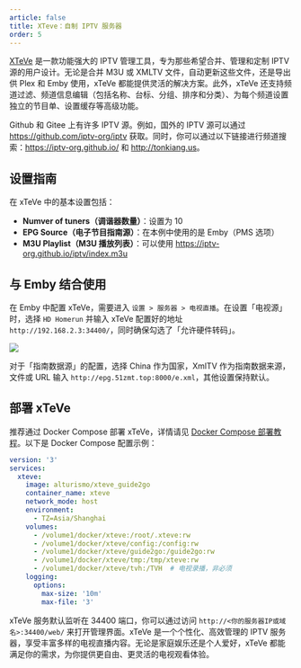 ```yaml
---
article: false
title: XTeve：自制 IPTV 服务器
order: 5
---
```


[XTeVe](https://github.com/xteve-project/xTeVe) 是一款功能强大的 IPTV 管理工具，专为那些希望合并、管理和定制 IPTV 源的用户设计。无论是合并 M3U 或 XMLTV 文件，自动更新这些文件，还是导出供 Plex 和 Emby 使用，xTeVe 都能提供灵活的解决方案。此外，xTeVe 还支持频道过滤、频道信息编辑（包括名称、台标、分组、排序和分类）、为每个频道设置独立的节目单、设置缓存等高级功能。

Github 和 Gitee 上有许多 IPTV 源。例如，国外的 IPTV 源可以通过 <https://github.com/iptv-org/iptv> 获取。同时，你可以通过以下链接进行频道搜索：<https://iptv-org.github.io/> 和 <http://tonkiang.us>。

## 设置指南

在 xTeVe 中的基本设置包括：

- **Numver of tuners（调谐器数量）**：设置为 10
- **EPG Source（电子节目指南源）**：在本例中使用的是 Emby（PMS 选项）
- **M3U Playlist（M3U 播放列表）**：可以使用 <https://iptv-org.github.io/iptv/index.m3u>

## 与 Emby 结合使用

在 Emby 中配置 xTeVe，需要进入 `设置 > 服务器 > 电视直播`。在设置「电视源」时，选择 `HD Homerun` 并输入 xTeVe 配置好的地址 `http://192.168.2.3:34400/`，同时确保勾选了「允许硬件转码」。

![](https://img.newzone.top/2024-03-20-15-38-46.png?imageMogr2/format/webp)

对于「指南数据源」的配置，选择 China 作为国家，XmlTV 作为指南数据来源，文件或 URL 输入 `http://epg.51zmt.top:8000/e.xml`，其他设置保持默认。

## 部署 xTeVe

推荐通过 Docker Compose 部署 xTeVe，详情请见 [Docker Compose 部署教程](./#%E9%83%A8%E7%BD%B2%E6%95%99%E7%A8%8B)。以下是 Docker Compose 配置示例：

```yml
version: '3'
services:
  xteve:
    image: alturismo/xteve_guide2go
    container_name: xteve
    network_mode: host
    environment:
      - TZ=Asia/Shanghai
    volumes:
      - /volume1/docker/xteve:/root/.xteve:rw
      - /volume1/docker/xteve/config:/config:rw
      - /volume1/docker/xteve/guide2go:/guide2go:rw
      - /volume1/docker/xteve/tmp:/tmp/xteve:rw
      - /volume1/docker/xteve/tvh:/TVH  # 电视录播，非必须
    logging:
      options:
        max-size: '10m'
        max-file: '3'
```

xTeVe 服务默认监听在 34400 端口，你可以通过访问 `http://<你的服务器IP或域名>:34400/web/` 来打开管理界面。xTeVe 是一个个性化、高效管理的 IPTV 服务器，享受丰富多样的电视直播内容。无论是家庭娱乐还是个人爱好，xTeVe 都能满足你的需求，为你提供更自由、更灵活的电视观看体验。
